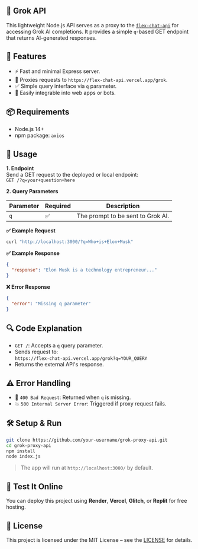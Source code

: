 ## 🧠 Grok API

This lightweight Node.js API serves as a proxy to the [`flex-chat-api`](https://flex-chat-api.vercel.app/) for accessing Grok AI completions. It provides a simple `q`-based GET endpoint that returns AI-generated responses.

## 🚀 Features

- ⚡ Fast and minimal Express server.
- 🔁 Proxies requests to `https://flex-chat-api.vercel.app/grok`.
- ✅ Simple query interface via `q` parameter.
- 🧩 Easily integrable into web apps or bots.

## 📦 Requirements

- Node.js 14+
- npm package: `axios`

## 📡 Usage

**1. Endpoint**  
Send a GET request to the deployed or local endpoint:  
`GET /?q=your+question+here`

**2. Query Parameters**

| Parameter | Required | Description                       |
|-----------|----------|-----------------------------------|
| `q`       | ✅        | The prompt to be sent to Grok AI. |

**✅ Example Request**
```bash
curl "http://localhost:3000/?q=Who+is+Elon+Musk"
```

**✅ Example Response**
```json
{
  "response": "Elon Musk is a technology entrepreneur..."
}
```

**❌ Error Response**
```json
{
  "error": "Missing q parameter"
}
```

## 🔍 Code Explanation

- `GET /`: Accepts a `q` query parameter.
- Sends request to:  
  `https://flex-chat-api.vercel.app/grok?q=YOUR_QUERY`
- Returns the external API's response.

## ⚠️ Error Handling

- 🛑 `400 Bad Request`: Returned when `q` is missing.
- 💥 `500 Internal Server Error`: Triggered if proxy request fails.

## 🛠️ Setup & Run

```bash
git clone https://github.com/your-username/grok-proxy-api.git
cd grok-proxy-api
npm install
node index.js
```

> The app will run at `http://localhost:3000/` by default.

## 🧪 Test It Online

You can deploy this project using **Render**, **Vercel**, **Glitch**, or **Replit** for free hosting.

## 📄 License

This project is licensed under the MIT License – see the [LICENSE](https://github.com/NotFlexCoder/NotFlexCoder/blob/main/LICENSE) for details.
